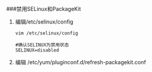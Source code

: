 ###禁用SELinux和PackageKit

1.  编辑/etc/selinux/config
        
        vim /etc/selinux/config

        #确认SELINUX为禁用状态
        SELINUX=disabled
        
        
             
2. 编辑 /etc/yum/pluginconf.d/refresh-packagekit.conf



